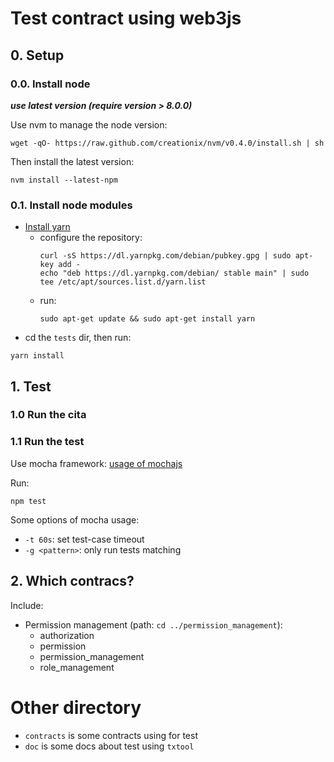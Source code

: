 # Test contract using web3js

## 0. Setup

### 0.0. Install node

***use latest version (require version > 8.0.0)***

Use nvm to manage the node version:

```
wget -qO- https://raw.github.com/creationix/nvm/v0.4.0/install.sh | sh
```
Then install the latest version:

```
nvm install --latest-npm
```

### 0.1. Install node modules

* [Install yarn](https://yarnpkg.com/lang/en/docs/install/)
    - configure the repository:
        ```
        curl -sS https://dl.yarnpkg.com/debian/pubkey.gpg | sudo apt-key add -
        echo "deb https://dl.yarnpkg.com/debian/ stable main" | sudo tee /etc/apt/sources.list.d/yarn.list
        ```
    - run:
        ```
        sudo apt-get update && sudo apt-get install yarn
        ```
* cd the `tests` dir, then run:

```
yarn install
```

## 1. Test

### 1.0 Run the cita

### 1.1 Run the test

Use mocha framework:
[usage of mochajs](https://mochajs.org/#usage)

Run:

```
npm test
```

Some options of mocha usage: 

* `-t 60s`: set test-case timeout
* `-g <pattern>`: only run tests matching <pattern>

## 2. Which contracs?

Include:

* Permission management (path: `cd ../permission_management`):
    - authorization
    - permission
    - permission_management
    - role_management

# Other directory

* `contracts` is some contracts using for test
* `doc` is some docs about test using `txtool`
